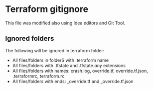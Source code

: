 # Terraform gitignore

This file was modified also using Idea editors and Git Tool.

## Ignored folders
The following will be ignored in terraform folder:
* All files/folders in folderS with .terraform name
* All files/folders with .tfstate and .tfstate.*any* extensions
* All files/folders with names: crash.log, override.tf, override.tf.json, .terraformrc, terraform.rc
* All files/folders with ends: \_override.tf and \_override.tf.json
